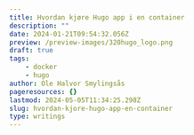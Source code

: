```yaml
---
title: Hvordan kjøre Hugo app i en container
description: ""
date: 2024-01-21T09:54:32.056Z
preview: /preview-images/320hugo_logo.png
draft: true
tags:
    - docker
    - hugo
author: Ole Halvor Smylingsås
pageresources: {}
lastmod: 2024-05-05T11:34:25.298Z
slug: hvordan-kjore-hugo-app-en-container
type: writings
---
```

